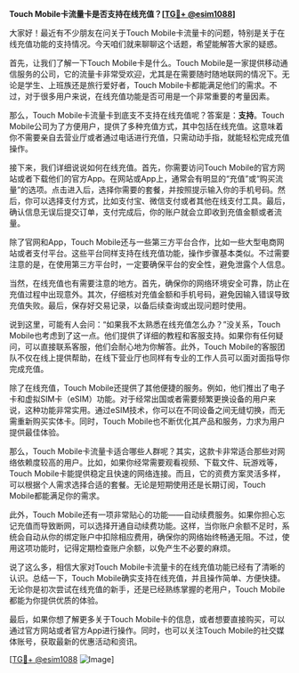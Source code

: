 **Touch Mobile卡流量卡是否支持在线充值？[[TG💪+ @esim1088](https://t.me/s/esim1088)]**

大家好！最近有不少朋友在问关于Touch Mobile卡流量卡的问题，特别是关于在线充值功能的支持情况。今天咱们就来聊聊这个话题，希望能解答大家的疑惑。

首先，让我们了解一下Touch Mobile卡是什么。Touch Mobile是一家提供移动通信服务的公司，它的流量卡非常受欢迎，尤其是在需要随时随地联网的情况下。无论是学生、上班族还是旅行爱好者，Touch Mobile卡都能满足他们的需求。不过，对于很多用户来说，在线充值功能是否可用是一个非常重要的考量因素。

那么，Touch Mobile卡流量卡到底支不支持在线充值呢？答案是：**支持**。Touch Mobile公司为了方便用户，提供了多种充值方式，其中包括在线充值。这意味着你不需要亲自去营业厅或者通过电话进行充值，只需动动手指，就能轻松完成充值操作。

接下来，我们详细说说如何在线充值。首先，你需要访问Touch Mobile的官方网站或者下载他们的官方App。在网站或App上，通常会有明显的“充值”或“购买流量”的选项。点击进入后，选择你需要的套餐，并按照提示输入你的手机号码。然后，你可以选择支付方式，比如支付宝、微信支付或者其他在线支付工具。最后，确认信息无误后提交订单，支付完成后，你的账户就会立即收到充值金额或者流量。

除了官网和App，Touch Mobile还与一些第三方平台合作，比如一些大型电商网站或者支付平台。这些平台同样支持在线充值功能，操作步骤基本类似。不过需要注意的是，在使用第三方平台时，一定要确保平台的安全性，避免泄露个人信息。

当然，在线充值也有需要注意的地方。首先，确保你的网络环境安全可靠，防止在充值过程中出现意外。其次，仔细核对充值金额和手机号码，避免因输入错误导致充值失败。最后，保存好交易记录，以备后续查询或出现问题时使用。

说到这里，可能有人会问：“如果我不太熟悉在线充值怎么办？”没关系，Touch Mobile也考虑到了这一点。他们提供了详细的教程和客服支持。如果你有任何疑问，可以直接联系客服，他们会耐心地为你解答。此外，Touch Mobile的客服团队不仅在线上提供帮助，在线下营业厅也同样有专业的工作人员可以面对面指导你完成充值。

除了在线充值，Touch Mobile还提供了其他便捷的服务。例如，他们推出了电子卡和虚拟SIM卡（eSIM）功能。对于经常出国或者需要频繁更换设备的用户来说，这种功能非常实用。通过eSIM技术，你可以在不同设备之间无缝切换，而无需重新购买实体卡。同时，Touch Mobile也不断优化其产品和服务，力求为用户提供最佳体验。

那么，Touch Mobile卡流量卡适合哪些人群呢？其实，这款卡非常适合那些对网络依赖度较高的用户。比如，如果你经常需要观看视频、下载文件、玩游戏等，Touch Mobile卡能提供稳定且快速的网络连接。而且，它的资费方案灵活多样，可以根据个人需求选择合适的套餐。无论是短期使用还是长期订阅，Touch Mobile都能满足你的需求。

此外，Touch Mobile还有一项非常贴心的功能——自动续费服务。如果你担心忘记充值而导致断网，可以选择开通自动续费功能。这样，当你账户余额不足时，系统会自动从你的绑定账户中扣除相应费用，确保你的网络始终畅通无阻。不过，使用这项功能时，记得定期检查账户余额，以免产生不必要的麻烦。

说了这么多，相信大家对Touch Mobile卡流量卡的在线充值功能已经有了清晰的认识。总结一下，Touch Mobile确实支持在线充值，并且操作简单、方便快捷。无论你是初次尝试在线充值的新手，还是已经熟练掌握的老用户，Touch Mobile都能为你提供优质的体验。

最后，如果你想了解更多关于Touch Mobile卡的信息，或者想要直接购买，可以通过官方网站或者官方App进行操作。同时，也可以关注Touch Mobile的社交媒体账号，获取最新的优惠活动和资讯。

[[TG💪+ @esim1088](https://t.me/s/esim1088) ![Image](https://i.postimg.cc/4NQfJmqS/Snipaste-2025-05-13-00-14-12.png)]